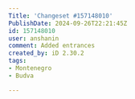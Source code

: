 ```yaml
---
Title: 'Changeset #157148010'
PublishDate: 2024-09-26T22:21:45Z
id: 157148010
user: anshanin
comment: Added entrances
created_by: iD 2.30.2
tags:
- Montenegro
- Budva

---
```

